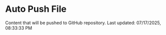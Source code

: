 # Auto Push File

Content that will be pushed to GitHub repository.
Last updated: 07/17/2025, 08:33:33 PM